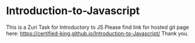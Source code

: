 # Introduction-to-Javascript
This is a Zuri Task for Introductory to JS
Please find link for hosted git page here: https://certified-king.github.io/Introduction-to-Javascript/
Thank you.
